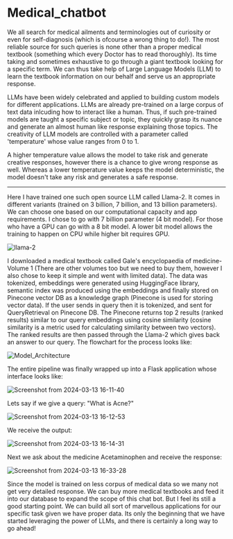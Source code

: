 # Medical_chatbot

We all search for medical ailments and terminologies out of curiosity or even for self-diagnosis (which is ofcourse a wrong thing to do!). The most reliable source for such queries is none other than a proper medical textbook (something which every Doctor has to read thoroughly). Its time taking and sometimes exhaustive to go through a giant textbook looking for a specific term. We can thus take help of Large Language Models (LLM) to learn the textbook information on our behalf and serve us an appropriate response. 

LLMs have been widely celebrated and applied to building custom models for different applications. LLMs are already pre-trained on a large corpus of text data inlcuding how to interact like a human. Thus, if such pre-trained models are taught a specific subject or topic, they quickly grasp its nuance and generate an almost human like response explaining those topics. The creativity of LLM models are controlled with a parameter called 'temperature' whose value ranges from 0 to 1. 

A higher temperature value allows the model to take risk and generate creative responses, however there is a chance to give wrong response as well. Whereas a lower temperature value keeps the model deterministic, the model doesn't take any risk and generates a safe response. 

-----------------------------------------------------------------------------------------------------------------------------------------------------------------

Here I have trained one such open source LLM called Llama-2. It comes in different variants (trained on 3 billion, 7 billion, and 13 billion parameters). We can choose one based on our computational capacity and app requirements. I chose to go with 7 billion parameter (4 bit model). For those who have a GPU can go with a 8 bit model. A lower bit model allows the training to happen on CPU while higher bit requires GPU.

![llama-2](https://github.com/shazam37/Medical_chatbot/assets/119686545/861fadda-ed16-4bff-a2d6-64e731e69270)


I downloaded a medical textbook called Gale's encyclopaedia of medicine- Volume 1 (There are other volumes too but we need to buy them, however I also chose to keep it simple and went with limited data). The data was tokenized, embeddings were generated using HuggingFace library, semantic index was produced using the embeddings and finally stored on Pinecone vector DB as a knowledge graph (Pinecone is used for storing vector data). If the user sends in query then it is tokenized, and sent for QueryRetrieval on Pinecone DB. The Pinecone returns top 2 results (ranked results) similar to our query embeddings using cosine similarity (cosine similarity is a metric used for calculating similarity between two vectors). The ranked results are then passed through the Llama-2 which gives back an answer to our query. The flowchart for the process looks like:

![Model_Architecture](https://github.com/shazam37/Medical_chatbot/assets/119686545/98d661ff-974d-4413-a95b-c928999b8ae9)

The entire pipeline was finally wrapped up into a Flask application whose interface looks like:

![Screenshot from 2024-03-13 16-11-40](https://github.com/shazam37/Medical_chatbot/assets/119686545/845c4b62-aa32-466d-89a8-d856ad537461)

Lets say if we give a query: "What is Acne?"

![Screenshot from 2024-03-13 16-12-53](https://github.com/shazam37/Medical_chatbot/assets/119686545/abd38925-eb9c-49a6-89d0-966c200a293c)

We receive the output:

![Screenshot from 2024-03-13 16-14-31](https://github.com/shazam37/Medical_chatbot/assets/119686545/1847eb5b-9c90-48c0-97e6-ed20dd0783e4)

Next we ask about the medicine Acetaminophen and receive the response:

![Screenshot from 2024-03-13 16-33-28](https://github.com/shazam37/Medical_chatbot/assets/119686545/ed397c94-6727-4f01-bf88-7835123a8866)

Since the model is trained on less corpus of medical data so we many not get very detailed response. We can buy more medical textbooks and feed it into our database to expand the scope of this chat bot. But I feel its still a good starting point. We can build all sort of marvellous applications for our specific task given we have proper data. Its only the beginning that we have started leveraging the power of LLMs, and there is certainly a long way to go ahead! 
